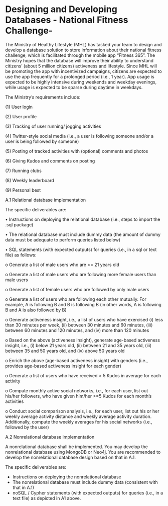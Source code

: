 # Designing and Developing Databases - National Fitness Challenge-
The Ministry of Healthy Lifestyle (MHL) has tasked your team to design and develop a database solution to store information about their national fitness challenge, which is facilitated through the mobile app “Fitness 365”. The Ministry hopes that the database will improve their ability to understand citizens’ (about 5 million citizens) activeness and lifestyle. Since MHL will be promoting the app with incentivized campaigns, citizens are expected to use the app frequently for a prolonged period (i.e., 1 year). App usage is expected to be highly intensive during weekends and weekday evenings, while usage is expected to be sparse during daytime in weekdays.

The Ministry’s requirements include:

(1)	User login

(2)	User profile

(3)	Tracking of user running/ jogging activities

(4)	Twitter-style social media (i.e., a user is following someone and/or a user is being followed by someone)

(5)	Posting of tracked activities with (optional) comments and photos

(6)	Giving Kudos and comments on posting

(7)	Running clubs 

(8)	Weekly leaderboard

(9)	Personal best


A.1 Relational database implementation

The specific deliverables are:

•	Instructions on deploying the relational database (i.e., steps to import the .sql package)

•	The relational database must include dummy data (the amount of dummy data must be adequate to perform queries listed below)

•	SQL statements (with expected outputs) for queries (i.e., in a sql or text file) as follows:

o	Generate a list of male users who are >= 21 years old

o	Generate a list of male users who are following more female users than male users

o	Generate a list of female users who are followed by only male users

o	Generate a list of users who are following each other mutually. For example, A is following B and B is following B (in other words, A is following B and A is also followed by B)

o	Generate activeness insight, i.e., a list of users who have exercised (i) less than 30 minutes per week, (ii) between 30 minutes and 60 minutes, (iii) between 60 minutes and 120 minutes, and (iv) more than 120 minutes

o	Based on the above (activeness insight), generate age-based activeness insight, i.e., (i) below 21 years old, (ii) between 21 and 35 years old, (iii) between 35 and 50 years old, and (iv) above 50 years old

o	Enrich the above (age-based activeness insight) with genders (i.e., provides age-based activeness insight for each gender)

o	Generate a list of users who have received > 5 Kudos in average for each activity

o	Compute monthly active social networks, i.e., for each user, list out his/her followers, who have given him/her >=5 Kudos for each month’s activities

o	Conduct social comparison analysis, i.e., for each user, list out his or her weekly average activity distance and weekly average activity duration. Additionally, compute the weekly averages for his social networks (i.e., followed by the user)

A.2 Nonrelational database implementation

A nonrelational database shall be implemented. You may develop the nonrelational database using MongoDB or Neo4j. You are recommended to develop the nonrelational database design based on that in A.1.

The specific deliverables are:

-	Instructions on deploying the nonrelational database 
-	The nonrelational database must include dummy data (consistent with that in A.1)
-	noSQL / Cypher statements (with expected outputs) for queries (i.e., in a text file) as depicted in A1 above.
























